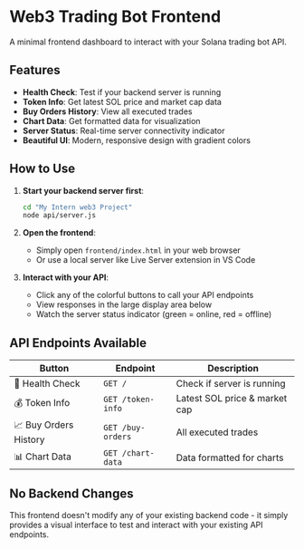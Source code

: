 # Web3 Trading Bot Frontend

A minimal frontend dashboard to interact with your Solana trading bot API.

## Features

- **Health Check**: Test if your backend server is running
- **Token Info**: Get latest SOL price and market cap data
- **Buy Orders History**: View all executed trades
- **Chart Data**: Get formatted data for visualization
- **Server Status**: Real-time server connectivity indicator
- **Beautiful UI**: Modern, responsive design with gradient colors

## How to Use

1. **Start your backend server first**:
   ```bash
   cd "My Intern web3 Project"
   node api/server.js
   ```

2. **Open the frontend**:
   - Simply open `frontend/index.html` in your web browser
   - Or use a local server like Live Server extension in VS Code

3. **Interact with your API**:
   - Click any of the colorful buttons to call your API endpoints
   - View responses in the large display area below
   - Watch the server status indicator (green = online, red = offline)

## API Endpoints Available

| Button | Endpoint | Description |
|--------|----------|-------------|
| 🏥 Health Check | `GET /` | Check if server is running |
| 💰 Token Info | `GET /token-info` | Latest SOL price & market cap |
| 📈 Buy Orders History | `GET /buy-orders` | All executed trades |
| 📊 Chart Data | `GET /chart-data` | Data formatted for charts |

## No Backend Changes

This frontend doesn't modify any of your existing backend code - it simply provides a visual interface to test and interact with your existing API endpoints. 